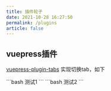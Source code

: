 ```yaml
---
title: 插件轮子
date: 2021-10-28 16:27:50
permalink: /plugins
article: false
---
```


## vuepress插件

[vuepress-plugin-tabs](https://superbiger.github.io/vuepress-plugin-tabs/)  实现切换tab，如下

<code-group>
  <code-block title="测试1" active>
  ```bash
    测试1
  ```
  </code-block>

  <code-block title="测试2">
  ```bash
    测试2
  ```
  </code-block>
</code-group>

